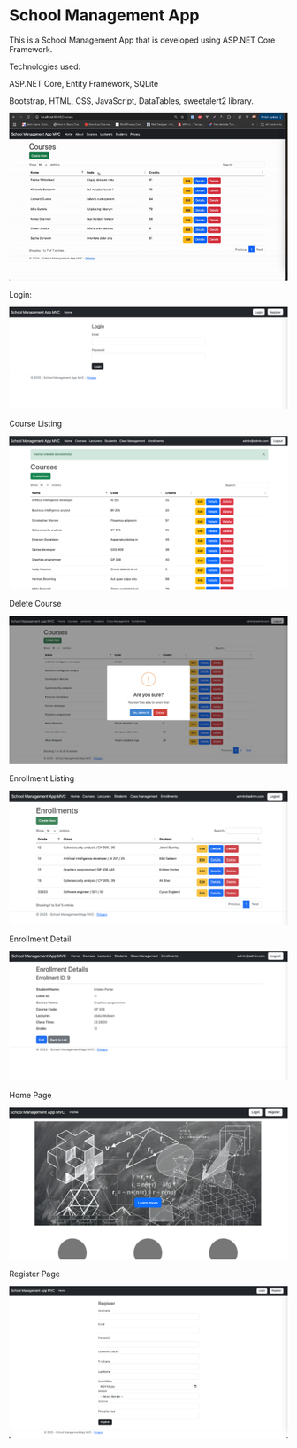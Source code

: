 # School Management App

This is a School Management App that is developed using ASP.NET Core Framework.

Technologies used:

ASP.NET Core, Entity Framework, SQLite

Bootstrap, HTML, CSS, JavaScript, DataTables, sweetalert2 library.

<img src="https://github.com/mobeendev/School-Management-App-ASP-NET-MVC/blob/main/demo.gif" />

Login:

<img src="https://raw.githubusercontent.com/mobeendev/School-Management-App-ASP-NET-MVC/refs/heads/main/wwwroot/img/login.png" />

Course Listing

<img src="https://raw.githubusercontent.com/mobeendev/School-Management-App-ASP-NET-MVC/refs/heads/main/wwwroot/img/courses.png" />

Delete Course 

<img src="https://raw.githubusercontent.com/mobeendev/School-Management-App-ASP-NET-MVC/refs/heads/main/wwwroot/img/delete-course.png" />

Enrollment Listing

<img src="https://raw.githubusercontent.com/mobeendev/School-Management-App-ASP-NET-MVC/refs/heads/main/wwwroot/img/enrollment-list.png" />

Enrollment Detail

<img src="https://raw.githubusercontent.com/mobeendev/School-Management-App-ASP-NET-MVC/refs/heads/main/wwwroot/img/enrollment-detail.png" />

Home Page

<img src="https://raw.githubusercontent.com/mobeendev/School-Management-App-ASP-NET-MVC/refs/heads/main/wwwroot/img/home.png" />

Register Page

<img src="https://github.com/mobeendev/School-Management-App-ASP-NET-MVC/blob/main/wwwroot/img/register.png" />






